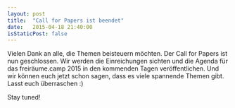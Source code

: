 ```yaml
---
layout: post
title:  "Call for Papers ist beendet"
date:   2015-04-18 21:40:00
isStaticPost: false
---
```


Vielen Dank an alle, die Themen beisteuern möchten. Der Call for Papers ist nun geschlossen. Wir werden die Einreichungen sichten und die Agenda für das freiräume.camp 2015 in den kommenden Tagen veröffentlichen. Und wir können euch jetzt schon sagen, dass es viele spannende Themen gibt. Lasst euch überraschen :)

Stay tuned!